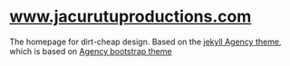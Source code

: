 www.jacurutuproductions.com
====================

The homepage for dirt-cheap design. Based on the [jekyll Agency theme](https://y7kim.github.io/agency-jekyll-theme),
which is  based on [Agency bootstrap theme ](https://startbootstrap.com/template-overviews/agency/)
